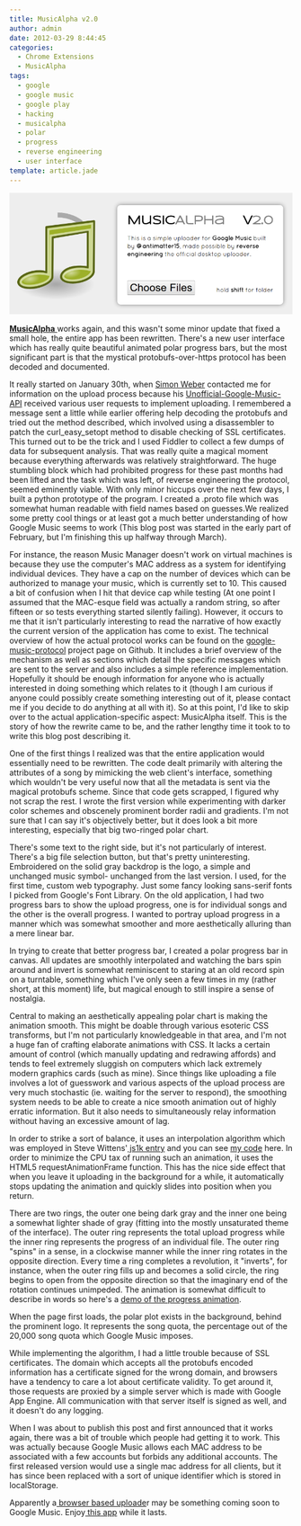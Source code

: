 ```yaml
---
title: MusicAlpha v2.0
author: admin
date: 2012-03-29 8:44:45
categories:
  - Chrome Extensions
  - MusicAlpha
tags: 
  - google
  - google music
  - google play
  - hacking
  - musicalpha
  - polar
  - progress
  - reverse engineering
  - user interface
template: article.jade
---
```


[![](Screenshot.png "Screenshot")](https://chrome.google.com/webstore/detail/obojocfchdgdpgcigcdhdnlakfcbbgfn)

[**MusicAlpha** ](https://chrome.google.com/webstore/detail/obojocfchdgdpgcigcdhdnlakfcbbgfn)works again, and this wasn't some minor update that fixed a small hole, the entire app has been rewritten. There's a new user interface which has really quite beautiful animated polar progress bars, but the most significant part is that the mystical protobufs-over-https protocol has been decoded and documented.

It really started on January 30th, when [Simon Weber](https://github.com/simon-weber) contacted me for information on the upload process because his [Unofficial-Google-Music-API](https://github.com/simon-weber/Unofficial-Google-Music-API) received various user requests to implement uploading. I remembered a message sent a little while earlier offering help decoding the protobufs and tried out the method described, which involved using a disassembler to patch the curl_easy_setopt method to disable checking of SSL certificates. This turned out to be the trick and I used Fiddler to collect a few dumps of data for subsequent analysis. That was really quite a magical moment because everything afterwards was relatively straightforward. The huge stumbling block which had prohibited progress for these past months had been lifted and the task which was left, of reverse engineering the protocol, seemed eminently viable. With only minor hiccups over the next few days, I built a python prototype of the program. I created a .proto file which was somewhat human readable with field names based on guesses.We realized some pretty cool things or at least got a much better understanding of how Google Music seems to work (This blog post was started in the early part of February, but I'm finishing this up halfway through March).

For instance, the reason Music Manager doesn't work on virtual machines is because they use the computer's MAC address as a system for identifying individual devices. They have a cap on the number of devices which can be authorized to manage your music, which is currently set to 10\. This caused a bit of confusion when I hit that device cap while testing (At one point I assumed that the MAC-esque field was actually a random string, so after fifteen or so tests everything started silently failing). However, it occurs to me that it isn't particularly interesting to read the narrative of how exactly the current version of the application has come to exist. The technical overview of how the actual protocol works can be found on the [google-music-protocol](https://github.com/antimatter15/google-music-protocol) project page on Github. It includes a brief overview of the mechanism as well as sections which detail the specific messages which are sent to the server and also includes a simple reference implementation. Hopefully it should be enough information for anyone who is actually interested in doing something which relates to it (though I am curious if anyone could possibly create something interesting out of it, please contact me if you decide to do anything at all with it). So at this point, I'd like to skip over to the actual application-specific aspect: MusicAlpha itself. This is the story of how the rewrite came to be, and the rather lengthy time it took to to write this blog post describing it.

One of the first things I realized was that the entire application would essentially need to be rewritten. The code dealt primarily with altering the attributes of a song by mimicking the web client's interface, something which wouldn't be very useful now that all the metadata is sent via the magical protobufs scheme. Since that code gets scrapped, I figured why not scrap the rest. I wrote the first version while experimenting with darker color schemes and obscenely prominent border radii and gradients. I'm not sure that I can say it's objectively better, but it does look a bit more interesting, especially that big two-ringed polar chart.

There's some text to the right side, but it's not particularly of interest. There's a big file selection button, but that's pretty uninteresting. Embroidered on the solid gray backdrop is the logo, a simple and unchanged music symbol- unchanged from the last version. I used, for the first time, custom web typography. Just some fancy looking sans-serif fonts I picked from Google's Font Library. On the old application, I had two progress bars to show the upload progress, one is for individual songs and the other is the overall progress. I wanted to portray upload progress in a manner which was somewhat smoother and more aesthetically alluring than a mere linear bar.

In trying to create that better progress bar, I created a polar progress bar in canvas. All updates are smoothly interpolated and watching the bars spin around and invert is somewhat reminiscent to staring at an old record spin on a turntable, something which I've only seen a few times in my (rather short, at this moment) life, but magical enough to still inspire a sense of nostalgia.

Central to making an aesthetically appealing polar chart is making the animation smooth. This might be doable through various esoteric CSS transforms, but I'm not particularly knowledgeable in that area, and I'm not a huge fan of crafting elaborate animations with CSS. It lacks a certain amount of control (which manually updating and redrawing affords) and tends to feel extremely sluggish on computers which lack extremely modern graphics cards (such as mine). Since things like uploading a file involves a lot of guesswork and various aspects of the upload process are very much stochastic (ie. waiting for the server to respond), the smoothing system needs to be able to create a nice smooth animation out of highly erratic information. But it also needs to simultaneously relay information without having an excessive amount of lag.

In order to strike a sort of balance, it uses an interpolation algorithm which was employed in Steve Wittens'[ js1k entry](http://acko.net/blog/js1k-demo-the-making-of/) and you can see [my code](https://gist.github.com/2236530) here. In order to minimize the CPU tax of running such an animation, it uses the HTML5 requestAnimationFrame function. This has the nice side effect that when you leave it uploading in the background for a while, it automatically stops updating the animation and quickly slides into position when you return.

There are two rings, the outer one being dark gray and the inner one being a somewhat lighter shade of gray (fitting into the mostly unsaturated theme of the interface). The outer ring represents the total upload progress while the inner ring represents the progress of an individual file. The outer ring "spins" in a sense, in a clockwise manner while the inner ring rotates in the opposite direction. Every time a ring completes a revolution, it "inverts", for instance, when the outer ring fills up and becomes a solid circle, the ring begins to open from the opposite direction so that the imaginary end of the rotation continues unimpeded. The animation is somewhat difficult to describe in words so here's a [demo of the progress animation](http://dl.dropbox.com/u/1024307/musicalpha/animation.html).

When the page first loads, the polar plot exists in the background, behind the prominent logo. It represents the song quota, the percentage out of the 20,000 song quota which Google Music imposes.

While implementing the algorithm, I had a little trouble because of SSL certificates. The domain which accepts all the protobufs encoded information has a certificate signed for the wrong domain, and browsers have a tendency to care a lot about certificate validity. To get around it, those requests are proxied by a simple server which is made with Google App Engine. All communication with that server itself is signed as well, and it doesn't do any logging.

When I was about to publish this post and first announced that it works again, there was a bit of trouble which people had getting it to work. This was actually because Google Music allows each MAC address to be associated with a few accounts but forbids any additional accounts. The first released version would use a single mac address for all clients, but it has since been replaced with a sort of unique identifier which is stored in localStorage.

Apparently a[ browser based uploade](http://googlesystem.blogspot.com/2012/03/upcoming-google-music-features.html)r may be something coming soon to Google Music. Enjoy[ this app](https://chrome.google.com/webstore/detail/obojocfchdgdpgcigcdhdnlakfcbbgfn) while it lasts.

&nbsp;

